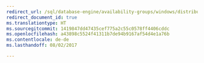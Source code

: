 ```yaml
---
redirect_url: /sql/database-engine/availability-groups/windows/distributed-availability-groups
redirect_document_id: true
ms.translationtype: HT
ms.sourcegitcommit: 1419847dd47435cef775a2c55c0578ff4406cddc
ms.openlocfilehash: a43898c5524f41311b7de94b9167af54d4e1a76b
ms.contentlocale: de-de
ms.lasthandoff: 08/02/2017

---
```


